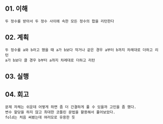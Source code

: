 ## 01. 이해
    두 정수를 받아서 두 정수 사이에 속한 모든 정수의 합을 리턴한다
       
## 02. 계획
    두 정수를 a와 b라고 했을 때 a가 b보다 작거나 같은 경우 a부터 b까지 차례대로 더하고 리턴
    a가 b보다 클 경우 b부터 a까지 차례대로 더하고 리턴
    
## 03. 실행

## 04. 회고
    문제 자체는 쉬운데 어떻게 하면 좀 더 간결하게 풀 수 있을까 고민을 좀 했다.
    변수 할당을 하지 않고 최대한 코틀린 문법을 활용해서 풀어보았다.
    fold는 처음 써봤는데 여러모로 유용한 듯